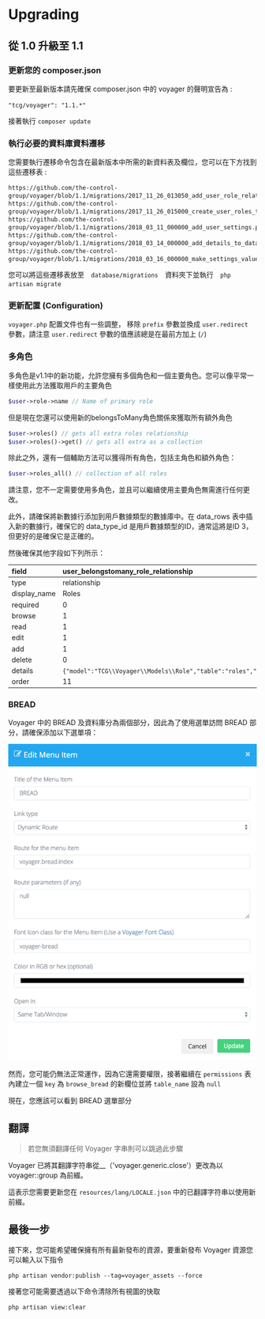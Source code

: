 # Upgrading

## 從 1.0 升級至 1.1

### 更新您的 composer.json

要更新至最新版本請先確保 composer.json 中的 voyager 的聲明宣告為 :  

`"tcg/voyager": "1.1.*"`

接著執行 `composer update`

### 執行必要的資料庫資料遷移

您需要執行遷移命令包含在最新版本中所需的新資料表及欄位，您可以在下方找到這些遷移表 :

```text
https://github.com/the-control-group/voyager/blob/1.1/migrations/2017_11_26_013050_add_user_role_relationship.php
https://github.com/the-control-group/voyager/blob/1.1/migrations/2017_11_26_015000_create_user_roles_table.php
https://github.com/the-control-group/voyager/blob/1.1/migrations/2018_03_11_000000_add_user_settings.php
https://github.com/the-control-group/voyager/blob/1.1/migrations/2018_03_14_000000_add_details_to_data_types_table.php
https://github.com/the-control-group/voyager/blob/1.1/migrations/2018_03_16_000000_make_settings_value_nullable.php
```

您可以將這些遷移表放至　`database/migrations`　資料夾下並執行　`php artisan migrate`

### 更新配置 (Configuration)

`voyager.php` 配置文件也有一些調整， 移除 `prefix` 參數並換成 `user.redirect` 參數，請注意 `user.redirect` 參數的值應該總是在最前方加上 \(`/`\)

### 多角色

多角色是v1.1中的新功能，允許您擁有多個角色和一個主要角色。您可以像平常一樣使用此方法獲取用戶的主要角色

```php
$user->role->name // Name of primary role
```

但是現在您還可以使用新的belongsToMany角色關係來獲取所有額外角色

```php
$user->roles() // gets all extra roles relationship
$user->roles()->get() // gets all extra as a collection
```

除此之外，還有一個輔助方法可以獲得所有角色，包括主角色和額外角色：

```php
$user->roles_all() // collection of all roles
```

請注意，您不一定需要使用多角色，並且可以繼續使用主要角色無需進行任何更改。

此外，請確保將新數據行添加到用戶數據類型的數據庫中。在 data_rows 表中插入新的數據行，確保它的 data_type_id 是用戶數據類型的ID，通常這將是ID 3，但更好的是確保它是正確的。

然後確保其他字段如下列所示：

| field | user\_belongstomany\_role\_relationship |
| :--- | :--- |
| type | relationship |
| display\_name | Roles |
| required | 0 |
| browse | 1 |
| read | 1 |
| edit | 1 |
| add | 1 |
| delete | 0 |
| details | `{"model":"TCG\\Voyager\\Models\\Role","table":"roles","type":"belongsToMany","column":"id","key":"id","label":"name","pivot_table":"user_roles","pivot":"1"}` |
| order | 11 |

### BREAD

Voyager 中的 BREAD 及資料庫分為兩個部分，因此為了使用選單訪問 BREAD 部分，請確保添加以下選單項：

![](../.gitbook/assets/upgrade_menu_item.png)

然而，您可能仍無法正常運作，因為它還需要權限，接著繼續在 `permissions` 表內建立一個 `key` 為 `browse_bread` 的新欄位並將 `table_name` 設為 `null` 

現在，您應該可以看到 BREAD 選單部分

## 翻譯

> 若您無須翻譯任何 Voyager 字串則可以跳過此步驟

Voyager 已將其翻譯字符串從__（'voyager.generic.close'）更改為以 voyager::group 為前綴。

這表示您需要更新您在 `resources/lang/LOCALE.json` 中的已翻譯字符串以使用新前綴。

## 最後一步

接下來，您可能希望確保擁有所有最新發布的資源，要重新發布 Voyager 資源您可以輸入以下指令

```text
php artisan vendor:publish --tag=voyager_assets --force
```

接著您可能需要透過以下命令清除所有視圖的快取

```text
php artisan view:clear
```


